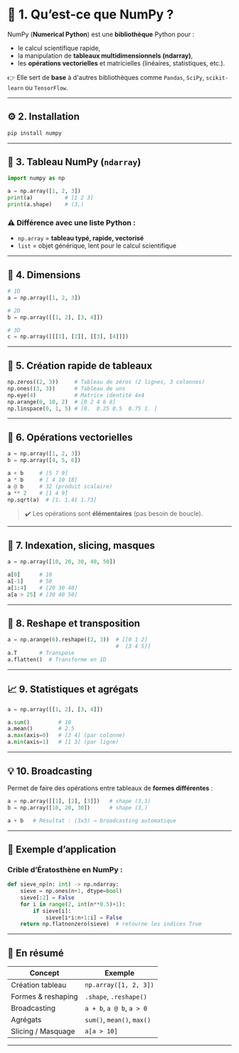 # 📌 1. Qu’est-ce que NumPy ?

NumPy (**Numerical Python**) est une **bibliothèque** Python pour :

* le calcul scientifique rapide,
* la manipulation de **tableaux multidimensionnels (ndarray)**,
* les **opérations vectorielles** et matricielles (linéaires, statistiques, etc.).

👉 Elle sert de **base** à d'autres bibliothèques comme `Pandas`, `SciPy`, `scikit-learn` ou `TensorFlow`.

---

## ⚙️ 2. Installation

```bash
pip install numpy
```

---

## 🧱 3. Tableau NumPy (`ndarray`)

```python
import numpy as np

a = np.array([1, 2, 3])
print(a)          # [1 2 3]
print(a.shape)    # (3,)
```

### ⚠️ Différence avec une liste Python :

* `np.array` = **tableau typé, rapide, vectorisé**
* `list` = objet générique, lent pour le calcul scientifique

---

## 📏 4. Dimensions

```python
# 1D
a = np.array([1, 2, 3])

# 2D
b = np.array([[1, 2], [3, 4]])

# 3D
c = np.array([[[1], [2]], [[3], [4]]])
```

---

## 🔁 5. Création rapide de tableaux

```python
np.zeros((2, 3))     # Tableau de zéros (2 lignes, 3 colonnes)
np.ones((3, 3))      # Tableau de uns
np.eye(4)            # Matrice identité 4x4
np.arange(0, 10, 2)  # [0 2 4 6 8]
np.linspace(0, 1, 5) # [0.  0.25 0.5  0.75 1. ]
```

---

## 🔢 6. Opérations vectorielles

```python
a = np.array([1, 2, 3])
b = np.array([4, 5, 6])

a + b     # [5 7 9]
a * b     # [ 4 10 18]
a @ b     # 32 (produit scalaire)
a ** 2    # [1 4 9]
np.sqrt(a)  # [1. 1.41 1.73]
```

> ✔️ Les opérations sont **élémentaires** (pas besoin de boucle).

---

## 🔁 7. Indexation, slicing, masques

```python
a = np.array([10, 20, 30, 40, 50])

a[0]      # 10
a[-1]     # 50
a[1:4]    # [20 30 40]
a[a > 25] # [30 40 50]
```

---

## 🔄 8. Reshape et transposition

```python
a = np.arange(6).reshape((2, 3))  # [[0 1 2]
                                  #  [3 4 5]]
a.T       # Transpose
a.flatten()  # Transforme en 1D
```

---

## 📈 9. Statistiques et agrégats

```python
a = np.array([[1, 2], [3, 4]])

a.sum()         # 10
a.mean()        # 2.5
a.max(axis=0)   # [3 4] (par colonne)
a.min(axis=1)   # [1 3] (par ligne)
```

---

## 💡 10. Broadcasting

Permet de faire des opérations entre tableaux de **formes différentes** :

```python
a = np.array([[1], [2], [3]])   # shape (3,1)
b = np.array([10, 20, 30])      # shape (3,)

a + b   # Résultat : (3x3) → broadcasting automatique
```

---

## 🧪 Exemple d’application

### Crible d’Ératosthène en NumPy :

```python
def sieve_np(n: int) -> np.ndarray:
    sieve = np.ones(n+1, dtype=bool)
    sieve[:2] = False
    for i in range(2, int(n**0.5)+1):
        if sieve[i]:
            sieve[i*i:n+1:i] = False
    return np.flatnonzero(sieve)  # retourne les indices True
```

---

## 🧠 En résumé

| Concept            | Exemple                    |
| ------------------ | -------------------------- |
| Création tableau   | `np.array([1, 2, 3])`      |
| Formes & reshaping | `.shape`, `.reshape()`     |
| Broadcasting       |  `a + b`, `a @ b`, `a > 0`  |
| Agrégats           | `sum()`, `mean()`, `max()` |
| Slicing / Masquage | `a[a > 10]`                |

---
